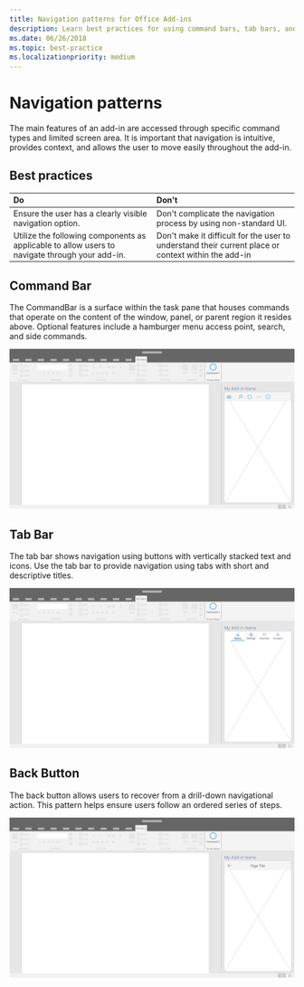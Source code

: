 ```yaml
---
title: Navigation patterns for Office Add-ins
description: Learn best practices for using command bars, tab bars, and back buttons, to design the navigation of an Office Add-in.
ms.date: 06/26/2018
ms.topic: best-practice
ms.localizationpriority: medium
---
```


# Navigation patterns

The main features of an add-in are accessed through specific command types and limited screen area. It is important that navigation is intuitive, provides context, and allows the user to move easily throughout the add-in.

## Best practices

| Do    | Don't |
| :---- | :---- |
| Ensure the user has a clearly visible navigation option. | Don't complicate the navigation process by using non-standard UI.
| Utilize the following components as applicable to allow users to navigate through your add-in. | Don't make it difficult for the user to understand their current place or context within the add-in

## Command Bar

The CommandBar is a surface within the task pane that houses commands that operate on the content of the window, panel, or parent region it resides above. Optional features include a hamburger menu access point, search, and side commands.

![Illustration showing a command bar within an Office desktop application task pane. This example shows a command bar immediately below the add-in name that includes a hamburger menu and search.](../images/add-in-command-bar.png)

## Tab Bar

The tab bar shows navigation using buttons with vertically stacked text and icons. Use the tab bar to provide navigation using tabs with short and descriptive titles.

![Illustration showing a tab bar within an Office desktop application task pane. This example shows a tab bar immediately below the add-in name with "Home", "Settings", "Favorites", and "Account" tabs.](../images/add-in-tab-bar.png)

## Back Button

The back button allows users to recover from a drill-down navigational action. This pattern helps ensure users follow an ordered series of steps.

![Illustration showing a back button within an Office desktop application task pane. This example shows a back button immediately below the add-in name, in the top left.](../images/add-in-back-button.png)
